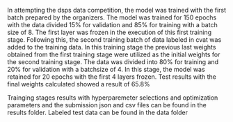 In attempting the dsps data competition, the model was trained with the first batch prepared by the organizers. The model was trained for 150 epochs with the data divided 15% for validation and 85% for training with a batch size of 8. The first layer was frozen in the execution of this first training stage. Following this, the second training batch of data labeled in cvat was added to the training data. In this training stage the previous last weights obtained from the first training stage were utilized as the initial weights for the second training stage. The data was divided into 80% for training and 20% for validation with a batchsize of 4. In this stage, the model was retained for 20 epochs with the first 4 layers frozen. Test results with the final weights calculated showed a result of 65.8%


Trainging stages results with hyperparemeter selections and optimization parameters and the submission json and csv files can be found in the results folder. Labeled test data can be found in the data folder
